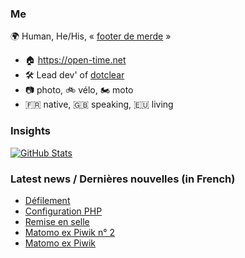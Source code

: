 ### Me

🌍 Human, He/His, « [footer de merde](https://open-time.net/post/2013/07/17/La-veritable-histoire-du-Footer-de-merde-) » 
* 🏠 https://open-time.net 
* 🛠️ Lead dev' of [dotclear](https://git.dotclear.org/dev/dotclear)
* 📷 photo, 🚲 vélo, 🏍️ moto 
* 🇫🇷 native, 🇬🇧 speaking, 🇪🇺 living

### Insights

[![GitHub Stats](https://github-readme-stats-sigma-five.vercel.app/api?username=franck-paul)](https://github.com/franck-paul)

### Latest news / Dernières nouvelles (in French)

<!-- BLOG-POST-LIST:START -->
- [Défilement](https://open-time.net/post/2024/09/04/Defilement)
- [Configuration PHP](https://open-time.net/post/2024/09/03/Configuration-PHP)
- [Remise en selle](https://open-time.net/post/2024/09/02/Remise-en-selle)
- [Matomo ex Piwik n° 2](https://open-time.net/post/2024/09/01/Matomo-ex-Piwik-n-2)
- [Matomo ex Piwik](https://open-time.net/post/2024/08/31/Matomo-ex-Piwik)
<!-- BLOG-POST-LIST:END -->
